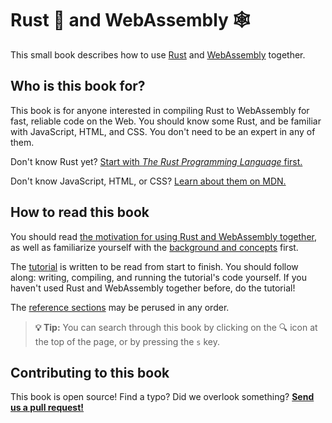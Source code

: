 # Rust 🦀 and WebAssembly 🕸

This small book describes how to use [Rust][] and [WebAssembly][] together.

## Who is this book for?

This book is for anyone interested in compiling Rust to WebAssembly for fast,
reliable code on the Web. You should know some Rust, and be familiar with
JavaScript, HTML, and CSS. You don't need to be an expert in any of them.

Don't know Rust yet? [Start with *The Rust Programming Language* first.][trpl]

Don't know JavaScript, HTML, or CSS? [Learn about them on MDN.][mdn]

## How to read this book

You should read [the motivation for using Rust and WebAssembly
together][why-rust-wasm], as well as familiarize yourself with the [background
and concepts][background] first.

The [tutorial][] is written to be read from start to finish. You should follow
along: writing, compiling, and running the tutorial's code yourself. If you
haven't used Rust and WebAssembly together before, do the tutorial!

The [reference sections][reference] may be perused in any order.

> **💡 Tip:** You can search through this book by clicking on the 🔍 icon at the
> top of the page, or by pressing the `s` key.

## Contributing to this book

This book is open source! Find a typo? Did we overlook something? [**Send us a
pull request!**][repo]

[Rust]: https://www.rust-lang.org
[WebAssembly]: https://webassembly.org/
[trpl]: https://doc.rust-lang.org/book/
[mdn]: https://developer.mozilla.org/en-US/docs/Learn
[why-rust-wasm]: ./why-rust-and-webassembly.html
[background]: ./background-and-concepts.html
[tutorial]: ./game-of-life/introduction.html
[reference]: ./reference/index.html
[repo]: https://github.com/rustwasm/book
